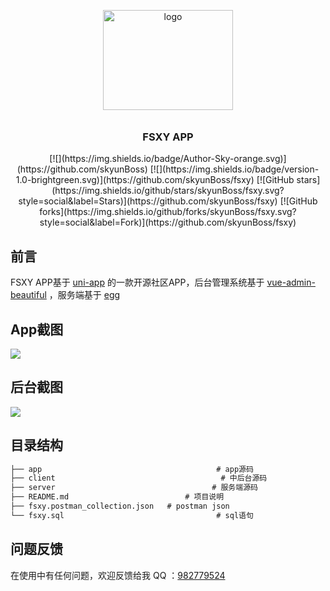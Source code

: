 <p align="center">
    <img alt="logo" src="http://upload.51des.com/fsxy.jpeg" width="208" height="160" style="margin-bottom: 10px;">
</p>

<h3 align="center">FSXY APP</h3>

<p align="center">
[![](https://img.shields.io/badge/Author-Sky-orange.svg)](https://github.com/skyunBoss)
[![](https://img.shields.io/badge/version-1.0-brightgreen.svg)](https://github.com/skyunBoss/fsxy)
[![GitHub stars](https://img.shields.io/github/stars/skyunBoss/fsxy.svg?style=social&label=Stars)](https://github.com/skyunBoss/fsxy)
[![GitHub forks](https://img.shields.io/github/forks/skyunBoss/fsxy.svg?style=social&label=Fork)](https://github.com/skyunBoss/fsxy)
</p>

## 前言
FSXY APP基于 [uni-app](https://github.com/dcloudio/uni-app) 的一款开源社区APP，后台管理系统基于 [vue-admin-beautiful](https://github.com/chuzhixin/vue-admin-beautiful) ，服务端基于 [egg](https://github.com/eggjs/egg)

## App截图
<img src="http://upload.51des.com/app.png">

## 后台截图
<img src="http://upload.51des.com/manage.jpg">

## 目录结构
``` txt
├── app                                       # app源码
├── client                                     # 中后台源码
├── server                                   # 服务端源码
├── README.md                          # 项目说明
├── fsxy.postman_collection.json   # postman json
└── fsxy.sql                                  # sql语句
```

## 问题反馈
在使用中有任何问题，欢迎反馈给我
QQ ：[982779524](https://jq.qq.com/?_wv=1027&k=4BeVA2r)
